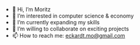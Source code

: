 - 👋 Hi, I’m Moritz
- 👀 I’m interested in computer science & economy
- 🌱 I’m currently expanding my skills
- 💞️ I’m willing to collaborate on exciting projects
- 📫 How to reach me: eckardt.mo@gmail.com

<!---
moritzeck/moritzeck is a ✨ special ✨ repository because its `README.md` (this file) appears on your GitHub profile.
You can click the Preview link to take a look at your changes.
--->

